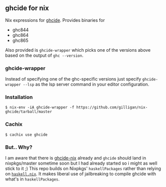 ## ghcide for nix 

Nix expressions for [ghcide](https://github.com/digital-asset/ghcide). Provides binaries for

- ghc844
- ghc864
- ghc865

Also provided is `ghcide-wrapper` which picks one of the versions above based on the
output of `ghc --version`.

### ghcide-wrapper

Instead of specifying one of the ghc-specific versions just specify `ghcide-wrapper --lsp` as the
lsp server command in your editor configuration.

### Installation

```
$ nix-env -iA ghcide-wrapper -f https://github.com/gilligan/nix-ghcide/tarball/master
```

### Cachix

```
$ cachix use ghcide
```

### But.. Why?

I am aware that there is [ghcide-nix](https://github.com/hercules-ci/ghcide-nix) already
and `ghcide` should land in nixpkgs/master sometime soon but I had already started so i might
as well stick to it ;) This repo builds on Nixpkgs' `haskellPackages` rather than relying on [`haskell.nix`](https://input-output-hk.github.io/haskell.nix/). It
makes liberal use of jailbreaking to compile ghcide with what's in `haskellPackages`. 
